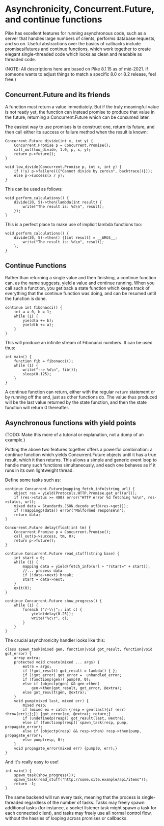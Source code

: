 Asynchronicity, Concurrent.Future, and continue functions
=========================================================

Pike has excellent features for running asynchronous code, such as a server that
handles large numbers of clients, performs database requests, and so on. Useful
abstractions over the basics of callbacks include promises/futures and continue
functions, which work together to create elegant single-threaded code which looks
as clean and readable as threaded code.

(NOTE: All descriptions here are based on Pike 8.1.15 as of mid-2021. If someone
wants to adjust things to match a specific 8.0 or 8.2 release, feel free.)

Concurrent.Future and its friends
---------------------------------

A function must return a value immediately. But if the truly meaningful value is
not ready yet, the function can instead promise to produce that value in the
future, returning a Concurrent.Future which can be consumed later.

The easiest way to use promises is to construct one, return its future, and then
call either its success or failure method when the result is known:

```
Concurrent.Future divide(int x, int y) {
	Concurrent.Promise p = Concurrent.Promise();
	call_out(low_divide, 1.0, p, x, y);
	return p->future();
}

void low_divide(Concurrent.Promise p, int x, int y) {
	if (!y) p->failure(({"Cannot divide by zero\n", backtrace()}));
	else p->success(x / y);
}
```

This can be used as follows:

```
void perform_calculations() {
	divide(20, 5)->then(lambda(int result) {
		write("The result is: %d\n", result);
	});
}
```

This is a perfect place to make use of implicit lambda functions too:

```
void perform_calculations() {
	divide(20, 5)->then() {[int result] = __ARGS__;
		write("The result is: %d\n", result);
	};
}
```

Continue Functions
------------------

Rather than returning a single value and then finishing, a continue function can,
as the name suggests, yield a value and continue running. When you call such a
function, you get back a state function which keeps track of everything that the
continue function was doing, and can be resumed until the function is done.

```
continue int fibonacci() {
	int a = 0, b = 1;
	while (1) {
		yield(a += b);
		yield(b += a);
	}
}
```

This will produce an infinite stream of Fibonacci numbers. It can be used thus:

```
int main() {
	function fib = fibonacci();
	while (1) {
		write("--> %d\n", fib());
		sleep(0.125);
	}
}
```

A continue function can return, either with the regular `return` statement or by
running off the end, just as other functions do. The value thus produced will be
the last value returned by the state function, and then the state function will
return 0 thereafter.

Asynchronous functions with yield points
----------------------------------------

(TODO: Make this more of a tutorial or explanation, not a dump of an example.)

Putting the above two features together offers a powerful combination: a continue
function which yields Concurrent.Future objects until it has a true result, which
it then returns. This allows a simple and generic event loop to handle many such
functions simultaneously, and each one behaves as if it runs in its own lightweight
thread.

Define some tasks such as:

```
continue Concurrent.Future|mapping fetch_info(string url) {
	object res = yield(Protocols.HTTP.Promise.get_url(url));
	if (res->status >= 400) error("HTTP error %d fetching %s\n", res->status, url);
	mixed data = Standards.JSON.decode_utf8(res->get());
	if (!mappingp(data)) error("Malformed response\n");
	return data;
}

Concurrent.Future delay(float|int tm) {
	Concurrent.Promise p = Concurrent.Promise();
	call_out(p->success, tm, 0);
	return p->future();
}

continue Concurrent.Future read_stuff(string base) {
	int start = 0;
	while (1) {
		mapping data = yield(fetch_info(url + "?start=" + start));
		//... process data
		if (!data->next) break;
		start = data->next;
	}
	exit(0);
}

continue Concurrent.Future show_progress() {
	while (1) {
		foreach ("/-\\|";; int c) {
			yield(delay(0.25));
			write("%c\r", c);
		}
	}
}
```

The crucial asynchronicity handler looks like this:

```
class spawn_task(mixed gen, function|void got_result, function|void got_error) {
	array extra;
	protected void create(mixed ... args) {
		extra = args;
		if (!got_result) got_result = lambda() { };
		if (!got_error) got_error = _unhandled_error;
		if (functionp(gen)) pump(0, 0);
		else if (objectp(gen) && gen->then)
			gen->then(got_result, got_error, @extra);
		else got_result(gen, @extra);
	}
	void pump(mixed last, mixed err) {
		mixed resp;
		if (mixed ex = catch {resp = gen(last){if (err) throw(err);};}) {got_error(ex, @extra); return;}
		if (undefinedp(resp)) got_result(last, @extra);
		else if (functionp(resp)) spawn_task(resp, pump, propagate_error);
		else if (objectp(resp) && resp->then) resp->then(pump, propagate_error);
		else pump(resp, 0);
	}
	void propagate_error(mixed err) {pump(0, err);}
}
```

And it's really easy to use!

```
int main() {
	spawn_task(show_progress());
	spawn_task(read_stuff("http://some.site.example/api/items"));
	return -1;
}
```

The same backend will run every task, meaning that the process is single-threaded
regardless of the number of tasks. Tasks may freely spawn additional tasks (for
instance, a socket listener task might spawn a task for each connected client),
and tasks may freely use all normal control flow, without the hassles of looping
across promises or callbacks.
